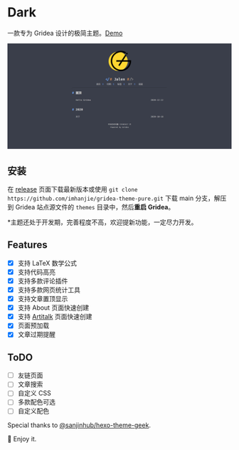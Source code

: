 # Dark

一款专为 Gridea 设计的极简主题。[Demo](https://royce2003.top)

![demo](/assets/media/images/demo.png)

## 安装

在 [release](https://github.com/jalenchuh/gridea-theme-dark/releases) 页面下载最新版本或使用 `git clone https://github.com/imhanjie/gridea-theme-pure.git` 下载 main 分支，解压到 Gridea 站点源文件的 `themes` 目录中，然后**重启 Gridea**。

*主题还处于开发期，完善程度不高，欢迎提新功能，一定尽力开发。

## Features

- [x] 支持 LaTeX 数学公式
- [x] 支持代码高亮
- [x] 支持多款评论插件
- [x] 支持多款网页统计工具
- [x] 支持文章置顶显示
- [x] 支持 About 页面快速创建
- [x] 支持 [Artitalk](https://artitalk.js.org/) 页面快速创建
- [x] 页面预加载
- [x] 文章过期提醒

## ToDO

- [ ] 友链页面
- [ ] 文章搜索
- [ ] 自定义 CSS
- [ ] 多款配色可选
- [ ] 自定义配色

Special thanks to [@sanjinhub/hexo-theme-geek](https://github.com/sanjinhub/hexo-theme-geek).

💖 Enjoy it.
